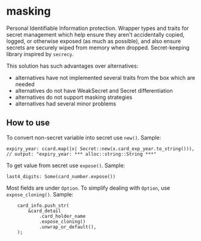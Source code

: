 # masking

Personal Identifiable Information protection.
Wrapper types and traits for secret management which help ensure they aren't accidentally copied, logged, or otherwise exposed (as much as possible), and also ensure secrets are securely wiped from memory when dropped.
Secret-keeping library inspired by `secrecy`.

This solution has such advantages over alternatives:
- alternatives have not implemented several traits from the box which are needed
- alternatives do not have WeakSecret and Secret differentiation
- alternatives do not support masking strategies
- alternatives had several minor problems

## How to use

To convert non-secret variable into secret use `new()`. Sample:

```rust,ignore
expiry_year: ccard.map(|x| Secret::new(x.card_exp_year.to_string())),
// output: "expiry_year: *** alloc::string::String ***"
```

To get value from secret use `expose()`. Sample:

```rust,ignore
last4_digits: Some(card_number.expose())
```

Most fields are under `Option`. To simplify dealing with `Option`, use `expose_cloning()`. Sample:

```rust,ignore
    card_info.push_str(
        &card_detail
            .card_holder_name
            .expose_cloning()
            .unwrap_or_default(),
    );
```

<!-- ## Files Tree Layout -->

<!-- FIXME: this table should either be generated by a script or smoke test should be introduced checking it agrees with actual structure -->
<!-- FIXME: fill missing -->

<!-- ```text

├── src                        : source code
└── tests                      : unit and integration tests

``` -->

<!--
command to generate the tree `tree -L 3 -d`
-->
